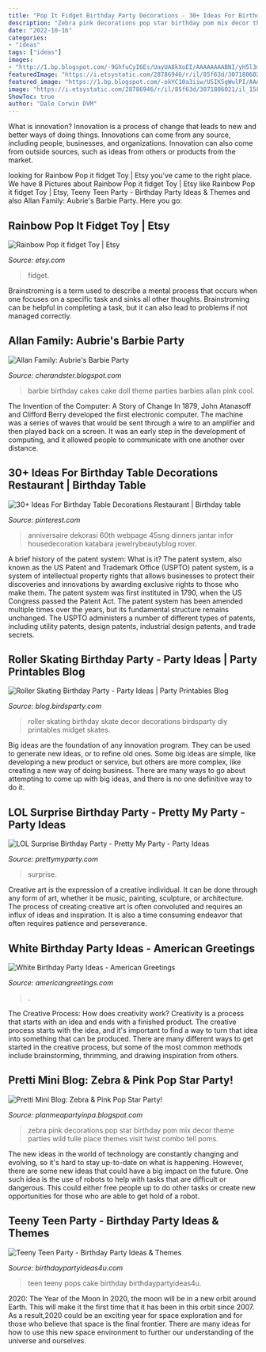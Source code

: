 ```yaml
---
title: "Pop It Fidget Birthday Party Decorations - 30+ Ideas For Birthday Table Decorations Restaurant"
description: "Zebra pink decorations pop star birthday pom mix decor theme parties wild tulle place themes visit twist combo tell poms"
date: "2022-10-16"
categories:
- "ideas"
tags: ["ideas"]
images:
- "http://1.bp.blogspot.com/-9GhfuCyI6Es/UayUA8kXoEI/AAAAAAAABNI/yH5l3m4i73E/s1600/IMG_3281.jpg"
featuredImage: "https://i.etsystatic.com/28786946/r/il/85f63d/3071806021/il_1588xN.3071806021_5qta.jpg"
featured_image: "https://1.bp.blogspot.com/-okYC10a3iiw/USIK5gWulPI/AAAAAAAAQow/HjOI0Hh2Zuc/s1600/roller-skates-skating-birthday-party-printables-shop-buy-ideas10.png"
image: "https://i.etsystatic.com/28786946/r/il/85f63d/3071806021/il_1588xN.3071806021_5qta.jpg"
ShowToc: true
author: "Dale Corwin DVM"
---
```



What is innovation?
Innovation is a process of change that leads to new and better ways of doing things. Innovations can come from any source, including people, businesses, and organizations. Innovation can also come from outside sources, such as ideas from others or products from the market.

	

		
looking for Rainbow Pop it fidget Toy | Etsy you've came to the right place. We have 8 Pictures about Rainbow Pop it fidget Toy | Etsy like Rainbow Pop it fidget Toy | Etsy, Teeny Teen Party - Birthday Party Ideas &amp; Themes and also Allan Family: Aubrie&#039;s Barbie Party. Here you go:
		
    
## Rainbow Pop It Fidget Toy | Etsy

<img loading=lazy src="https://i.etsystatic.com/28786946/r/il/85f63d/3071806021/il_1588xN.3071806021_5qta.jpg" onerror="this.onerror=null;this.src='https://tse4.mm.bing.net/th?id=OIP.suQe8dZnqpayTQQwnyfPvgHaIU&amp;pid=15.1';" alt="Rainbow Pop it fidget Toy | Etsy">

_Source: etsy.com_

>fidget. 

	

Brainstroming is a term used to describe a mental process that occurs when one focuses on a specific task and sinks all other thoughts. Brainstroming can be helpful in completing a task, but it can also lead to problems if not managed correctly.

    
## Allan Family: Aubrie&#039;s Barbie Party

<img loading=lazy src="http://2.bp.blogspot.com/_C7pzmmIbbYE/TNt27p-IvxI/AAAAAAAAA7o/MbZtNHNLpuM/s1600/IMGA0003.JPG" onerror="this.onerror=null;this.src='https://tse3.mm.bing.net/th?id=OIP.m2mBMWWwrrcRhFhjbACgAQHaNK&amp;pid=15.1';" alt="Allan Family: Aubrie&#039;s Barbie Party">

_Source: cherandster.blogspot.com_

>barbie birthday cakes cake doll theme parties barbies allan pink cool. 

	

The Invention of the Computer: A Story of Change
In 1879, John Atanasoff and Clifford Berry developed the first electronic computer. The machine was a series of waves that would be sent through a wire to an amplifier and then played back on a screen. It was an early step in the development of computing, and it allowed people to communicate with one another over distance.

    
## 30+ Ideas For Birthday Table Decorations Restaurant | Birthday Table

<img loading=lazy src="https://i.pinimg.com/736x/8f/92/86/8f9286ebbc8921b8124cfbbec2dc1f65.jpg" onerror="this.onerror=null;this.src='https://tse2.mm.bing.net/th?id=OIP.Xqyif8o_ZO_kulkwlznk9AAAAA&amp;pid=15.1';" alt="30+ Ideas For Birthday Table Decorations Restaurant | Birthday table">

_Source: pinterest.com_

>anniversaire dekorasi 60th webpage 45sng dinners jantar infor housedecoration katabara jewelrybeautyblog rover. 

	

A brief history of the patent system: What is it?
The patent system, also known as the US Patent and Trademark Office (USPTO) patent system, is a system of intellectual property rights that allows businesses to protect their discoveries and innovations by awarding exclusive rights to those who make them. The patent system was first instituted in 1790, when the US Congress passed the Patent Act. The patent system has been amended multiple times over the years, but its fundamental structure remains unchanged. The USPTO administers a number of different types of patents, including utility patents, design patents, industrial design patents, and trade secrets.

    
## Roller Skating Birthday Party - Party Ideas | Party Printables Blog

<img loading=lazy src="https://1.bp.blogspot.com/-okYC10a3iiw/USIK5gWulPI/AAAAAAAAQow/HjOI0Hh2Zuc/s1600/roller-skates-skating-birthday-party-printables-shop-buy-ideas10.png" onerror="this.onerror=null;this.src='https://tse3.mm.bing.net/th?id=OIP.zL_K3vl0O6C1sWBXoiVE4gHaJ3&amp;pid=15.1';" alt="Roller Skating Birthday Party - Party Ideas | Party Printables Blog">

_Source: blog.birdsparty.com_

>roller skating birthday skate decor decorations birdsparty diy printables midget skates. 

	

Big ideas are the foundation of any innovation program. They can be used to generate new ideas, or to refine old ones. Some big ideas are simple, like developing a new product or service, but others are more complex, like creating a new way of doing business. There are many ways to go about attempting to come up with big ideas, and there is no one definitive way to do it.

    
## LOL Surprise Birthday Party - Pretty My Party - Party Ideas

<img loading=lazy src="https://zolpwsuwoq-flywheel.netdna-ssl.com/wp-content/uploads/2020/10/LOL-Doll-Party-Decorations.jpg" onerror="this.onerror=null;this.src='https://tse4.mm.bing.net/th?id=OIP.5L4Evehjqi26gn-2EItzYgHaJQ&amp;pid=15.1';" alt="LOL Surprise Birthday Party - Pretty My Party - Party Ideas">

_Source: prettymyparty.com_

>surprise. 

	

Creative art is the expression of a creative individual. It can be done through any form of art, whether it be music, painting, sculpture, or architecture. The process of creating creative art is often convoluted and requires an influx of ideas and inspiration. It is also a time consuming endeavor that often requires patience and perseverance.

    
## White Birthday Party Ideas - American Greetings

<img loading=lazy src="https://ak.imgag.com/product/siteassets/general/3473998/image.jpg" onerror="this.onerror=null;this.src='https://tse1.mm.bing.net/th?id=OIP.AdGilgJkUdJfNg1ef-wlHAHaLG&amp;pid=15.1';" alt="White Birthday Party Ideas - American Greetings">

_Source: americangreetings.com_

>. 

	

The Creative Process: How does creativity work?
Creativity is a process that starts with an idea and ends with a finished product. The creative process starts with the idea, and it's important to find a way to turn that idea into something that can be produced. There are many different ways to get started in the creative process, but some of the most common methods include brainstorming, thrimming, and drawing inspiration from others.

    
## Pretti Mini Blog: Zebra &amp; Pink Pop Star Party!

<img loading=lazy src="http://1.bp.blogspot.com/-9GhfuCyI6Es/UayUA8kXoEI/AAAAAAAABNI/yH5l3m4i73E/s1600/IMG_3281.jpg" onerror="this.onerror=null;this.src='https://tse2.mm.bing.net/th?id=OIP.HC8weNe9vbMn7XHa6OJx2AHaLG&amp;pid=15.1';" alt="Pretti Mini Blog: Zebra &amp; Pink Pop Star Party!">

_Source: planmeapartyinpa.blogspot.com_

>zebra pink decorations pop star birthday pom mix decor theme parties wild tulle place themes visit twist combo tell poms. 

	

The new ideas in the world of technology are constantly changing and evolving, so it's hard to stay up-to-date on what is happening. However, there are some new ideas that could have a big impact on the future. One such idea is the use of robots to help with tasks that are difficult or dangerous. This could either free people up to do other tasks or create new opportunities for those who are able to get hold of a robot.

    
## Teeny Teen Party - Birthday Party Ideas &amp; Themes

<img loading=lazy src="http://birthdaypartyideas4u.com/wp-content/uploads/2016/10/Teeny-Teen-Party-Cake-Pops.jpg" onerror="this.onerror=null;this.src='https://tse3.mm.bing.net/th?id=OIP.qazJQYg5gqYu3zeejqK40QHaLH&amp;pid=15.1';" alt="Teeny Teen Party - Birthday Party Ideas &amp; Themes">

_Source: birthdaypartyideas4u.com_

>teen teeny pops cake birthday birthdaypartyideas4u. 

	

2020: The Year of the Moon
In 2020, the moon will be in a new orbit around Earth. This will make it the first time that it has been in this orbit since 2007. As a result,2020 could be an exciting year for space exploration and for those who believe that space is the final frontier. There are many ideas for how to use this new space environment to further our understanding of the universe and ourselves.

